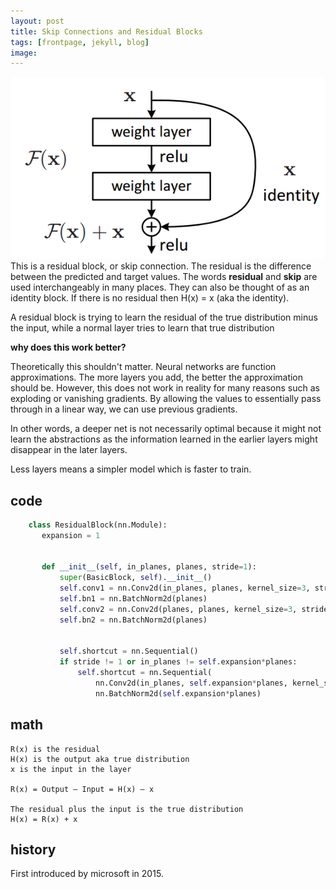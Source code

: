 ```yaml
---
layout: post
title: Skip Connections and Residual Blocks
tags: [frontpage, jekyll, blog]
image:
---
```


<!--end_excerpt-->
![image](/images/posts/residual_block.png)
This is a residual block, or skip connection. The residual is the difference between the predicted and target values. The words **residual** and **skip** are used interchangeably in many places. They can also be thought of as an identity block. If there is no residual then H(x) = x (aka the identity).

A residual block is trying to learn the residual of the true distribution minus the input, while a normal layer tries to learn that true distribution


**why does this work better?**

Theoretically this shouldn't matter. Neural networks are function approximations. The more layers you add, the better the approximation should be. However, this does not work in reality for many reasons such as exploding or vanishing gradients. By allowing the values to essentially pass through in a linear way, we can use previous gradients.

In other words, a deeper net is not necessarily optimal because it might not learn the abstractions as the information learned in the earlier layers might disappear in the later layers.

Less layers means a simpler model which is faster to train.

## code
~~~python
    class ResidualBlock(nn.Module):
       expansion = 1


       def __init__(self, in_planes, planes, stride=1):
           super(BasicBlock, self).__init__()
           self.conv1 = nn.Conv2d(in_planes, planes, kernel_size=3, stride=stride, padding=1, bias=False)
           self.bn1 = nn.BatchNorm2d(planes)
           self.conv2 = nn.Conv2d(planes, planes, kernel_size=3, stride=1, padding=1, bias=False)
           self.bn2 = nn.BatchNorm2d(planes)


           self.shortcut = nn.Sequential()
           if stride != 1 or in_planes != self.expansion*planes:
               self.shortcut = nn.Sequential(
                   nn.Conv2d(in_planes, self.expansion*planes, kernel_size=1, stride=stride, bias=False),
                   nn.BatchNorm2d(self.expansion*planes)
~~~


## math

    R(x) is the residual
    H(x) is the output aka true distribution
    x is the input in the layer

    R(x) = Output — Input = H(x) — x

    The residual plus the input is the true distribution
    H(x) = R(x) + x

## history

First introduced by microsoft in 2015.
